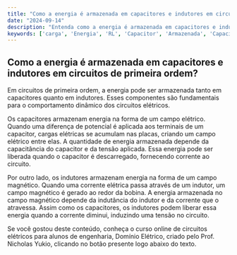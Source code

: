 ```yaml
---
title: "Como a energia é armazenada em capacitores e indutores em circuitos de primeira ordem?"
date: "2024-09-14"
description: "Entenda como a energia é armazenada em capacitores e indutores em circuitos de primeira ordem."
keywords: ['carga', 'Energia', 'RL', 'Capacitor', 'Armazenada', 'Capacitor', 'Indutor']
---
```


## Como a energia é armazenada em capacitores e indutores em circuitos de primeira ordem?

Em circuitos de primeira ordem, a energia pode ser armazenada tanto em capacitores quanto em indutores. Esses componentes são fundamentais para o comportamento dinâmico dos circuitos elétricos.

Os capacitores armazenam energia na forma de um campo elétrico. Quando uma diferença de potencial é aplicada aos terminais de um capacitor, cargas elétricas se acumulam nas placas, criando um campo elétrico entre elas. A quantidade de energia armazenada depende da capacitância do capacitor e da tensão aplicada. Essa energia pode ser liberada quando o capacitor é descarregado, fornecendo corrente ao circuito.

Por outro lado, os indutores armazenam energia na forma de um campo magnético. Quando uma corrente elétrica passa através de um indutor, um campo magnético é gerado ao redor da bobina. A energia armazenada no campo magnético depende da indutância do indutor e da corrente que o atravessa. Assim como os capacitores, os indutores podem liberar essa energia quando a corrente diminui, induzindo uma tensão no circuito.

Se você gostou deste conteúdo, conheça o curso online de circuitos elétricos para alunos de engenharia, Domínio Elétrico, criado pelo Prof. Nicholas Yukio, clicando no botão presente logo abaixo do texto.